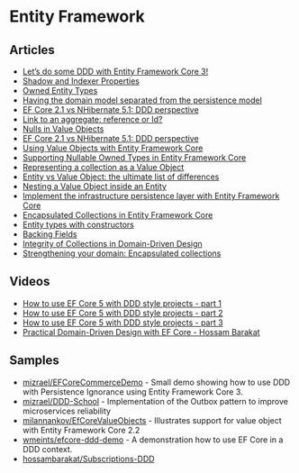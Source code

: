 # Entity Framework

## Articles
- [Let’s do some DDD with Entity Framework Core 3!](https://www.davidguida.net/lets-do-some-ddd-with-entity-framework-core-3/)
- [Shadow and Indexer Properties](https://docs.microsoft.com/en-us/ef/core/modeling/shadow-properties)
- [Owned Entity Types](https://docs.microsoft.com/en-us/ef/core/modeling/owned-entities)
- [Having the domain model separated from the persistence model](https://enterprisecraftsmanship.com/posts/having-the-domain-model-separate-from-the-persistence-model/)
- [EF Core 2.1 vs NHibernate 5.1: DDD perspective](https://enterprisecraftsmanship.com/posts/ef-core-vs-nhibernate-ddd-perspective/)
- [Link to an aggregate: reference or Id?](https://enterprisecraftsmanship.com/2016/03/08/link-to-an-aggregate-reference-or-id/)
- [Nulls in Value Objects](https://enterprisecraftsmanship.com/posts/nulls-in-value-objects/)
- [EF Core 2.1 vs NHibernate 5.1: DDD perspective](https://enterprisecraftsmanship.com/posts/ef-core-vs-nhibernate-ddd-perspective/)
- [Using Value Objects with Entity Framework Core](https://levelup.gitconnected.com/using-value-objects-with-entity-framework-core-5cead49dbf9c)
- [Supporting Nullable Owned Types in Entity Framework Core](https://levelup.gitconnected.com/how-to-have-nullable-owned-types-in-entity-framework-core-84ed9f112878)
- [Representing a collection as a Value Object](https://enterprisecraftsmanship.com/posts/representing-collection-as-value-object/)
- [Entity vs Value Object: the ultimate list of differences](https://enterprisecraftsmanship.com/posts/entity-vs-value-object-the-ultimate-list-of-differences/)
- [Nesting a Value Object inside an Entity](https://enterprisecraftsmanship.com/posts/nesting-value-object-inside-entity/)
- [Implement the infrastructure persistence layer with Entity Framework Core](https://docs.microsoft.com/en-us/dotnet/architecture/microservices/microservice-ddd-cqrs-patterns/infrastructure-persistence-layer-implementation-entity-framework-core)
- [Encapsulated Collections in Entity Framework Core](https://ardalis.com/encapsulated-collections-in-entity-framework-core/)
- [Entity types with constructors](https://docs.microsoft.com/en-us/ef/core/modeling/constructors)
- [Backing Fields](https://docs.microsoft.com/en-us/ef/core/modeling/backing-field?tabs=data-annotations)
- [Integrity of Collections in Domain-Driven Design](https://ankitvijay.net/2020/05/10/integrity-of-collections-in-domain-driven-design/)
- [Strengthening your domain: Encapsulated collections](https://lostechies.com/jimmybogard/2010/03/10/strengthening-your-domain-encapsulated-collections/)
## Videos
- [How to use EF Core 5 with DDD style projects - part 1](https://www.youtube.com/watch?v=bzI5g6PVM-I)
- [How to use EF Core 5 with DDD style projects - part 2](https://www.youtube.com/watch?v=D1hSU-q3GLc)
- [How to use EF Core 5 with DDD style projects - part 3](https://www.youtube.com/watch?v=tgDE87Y5t_8)
- [Practical Domain-Driven Design with EF Core - Hossam Barakat](https://www.youtube.com/watch?v=yxtsTEhb140)
## Samples
- [mizrael/EFCoreCommerceDemo](https://github.com/mizrael/EFCoreCommerceDemo) - Small demo showing how to use DDD with Persistence Ignorance using Entity Framework Core 3.
- [mizrael/DDD-School](https://github.com/mizrael/DDD-School) - Implementation of the Outbox pattern to improve microservices reliability
- [milannankov/EfCoreValueObjects](https://github.com/milannankov/EfCoreValueObjects) - Illustrates support for value object with Entity Framework Core 2.2
- [wmeints/efcore-ddd-demo](https://github.com/wmeints/efcore-ddd-demo) - A demonstration how to use EF Core in a DDD context.
- [hossambarakat/Subscriptions-DDD](https://github.com/hossambarakat/Subscriptions-DDD)